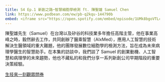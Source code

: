 ```yaml
---
title: S4 Ep.1 新創之路─智慧細胞學檢測 ft. 陳聖雄 Samuel Chen
link: https://www.podbean.com/ew/pb-q2kqu-144790b
embed: <iframe src="https://open.spotify.com/embed/episode/1UMk8bgoVTLcBDcWhy1MLQ" width="100%" height="232" frameborder="0" allowtransparency="true" allow="encrypted-media"></iframe>
---
```


陳聖雄先生（Samuel）在台灣以及矽谷的科技業多年擔任高階主管，他在事業高峰之時，毅然辭去工作，共同創辦了醫乘智慧（AIxMed），應用人工智慧的技術解決生醫領域的重大難題，他的團隊發展數位細胞學的檢測方法，旨在成為未來病理學醫生的智慧助手。在本集的訪談中，我們談了 Samuel 的創業動機、人工智慧和病理學的未來趨勢，他也不藏私的和我們分享一系列新創公司早期階段的重要決策經驗。

[生技來一刻觀眾問券](https://forms.gle/1fNKfAGTCF2vyh8Y8)
